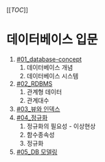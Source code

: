 [[_TOC_]]

# 데이터베이스 입문

1. [#01_database-concept](Database-Study/%2301_database-concept)
   1. 데이터베이스 개념
   2. 데이터베이스 시스템
2. [#02_RDBMS](Database-Study/%2302_RDBMS)
   1. 관계형 데이터
   2. 관계대수
3. [#03_뷰와 인덱스](Database-Study/%2303_뷰와-인덱스)
4. [#04_정규화](Database-Study/%2304_정규화)
   1. 정규화의 필요성 - 이상현상
   2. 함수종속성
   3. 정규화
5. [#05_DB 모델링](Database-Study/%2305_DB-modeling)